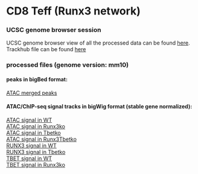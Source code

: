 # CD8 Teff (Runx3 network)
### UCSC genome browser session
UCSC genome browser view of all the processed data can be found [here](https://genome.ucsc.edu/s/tarelahu/Teff).
Trackhub file can be found [here](https://data.cyverse.org/dav-anon/iplant/home/tarela/trackhub/Teff/Teff_trackhub_single.txt)

### processed files (genome version: mm10)
#### peaks in bigBed format:
[ATAC merged peaks](https://data.cyverse.org/dav-anon/iplant/home/tarela/trackhub/Teff/CD8Teff_ATAC_mergePeak_peaks.bb) <br />

#### ATAC/ChIP-seq signal tracks in bigWig format (stable gene normalized):
[ATAC signal in WT](https://data.cyverse.org/dav-anon/iplant/home/tarela/trackhub/Teff/LMnormBW/CD8Teff_ctrl_ATAC.bw)<br />
[ATAC signal in Runx3ko](https://data.cyverse.org/dav-anon/iplant/home/tarela/trackhub/Teff/LMnormBW/CD8Teff_Runx3ko_ATAC_LMnorm.bw)<br />
[ATAC signal in Tbetko](https://data.cyverse.org/dav-anon/iplant/home/tarela/trackhub/Teff/LMnormBW/CD8Teff_Tbetko_ATAC_LMnorm.bw)<br />
[ATAC signal in Runx3Tbetko](https://data.cyverse.org/dav-anon/iplant/home/tarela/trackhub/Teff/LMnormBW/CD8Teff_Runx3Tbetdko_ATAC_LMnorm.bw)<br />
[RUNX3 signal in WT](https://data.cyverse.org/dav-anon/iplant/home/tarela/trackhub/Teff/LMnormBW/CD8Teff_ctrl_RUNX3.bw)<br />
[RUNX3 signal in Tbetko](https://data.cyverse.org/dav-anon/iplant/home/tarela/trackhub/Teff/LMnormBW/CD8Teff_Tbetko_RUNX3_LMnorm.bw)<br />
[TBET signal in WT](https://data.cyverse.org/dav-anon/iplant/home/tarela/trackhub/Teff/LMnormBW/CD8Teffd6_ctrl_TBET.bw)<br />
[TBET signal in Runx3ko](https://data.cyverse.org/dav-anon/iplant/home/tarela/trackhub/Teff/LMnormBW/CD8Teffd6_Runx3ko_TBET_LMnorm.bw)<br />
